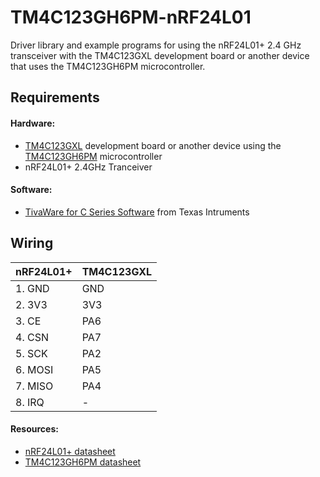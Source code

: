 # TM4C123GH6PM-nRF24L01

Driver library and example programs for using the nRF24L01+ 2.4 GHz transceiver with the TM4C123GXL development board or another device that uses the TM4C123GH6PM microcontroller.

## Requirements

  #### Hardware:
  - [TM4C123GXL](http://www.ti.com/tool/EK-TM4C123GXL) development board or another device using the [TM4C123GH6PM](http://www.ti.com/product/TM4C123GH6PM) microcontroller
  - nRF24L01+ 2.4GHz Tranceiver

  #### Software:
  - [TivaWare for C Series Software](http://www.ti.com/tool/SW-TM4C) from Texas Intruments
  
  ## Wiring
  
  | nRF24L01+  | TM4C123GXL |
  | ------- | ---- |
  | 1. GND  | GND  |
  | 2. 3V3  | 3V3  |
  | 3. CE   | PA6  |
  | 4. CSN  | PA7  |
  | 5. SCK  | PA2  |
  | 6. MOSI | PA5  |
  | 7. MISO | PA4  |
  | 8. IRQ  |  -   |

#### Resources:
- [nRF24L01+ datasheet](https://www.sparkfun.com/datasheets/Components/SMD/nRF24L01Pluss_Preliminary_Product_Specification_v1_0.pdf)
- [TM4C123GH6PM datasheet](http://www.ti.com/lit/ds/spms376e/spms376e.pdf)
